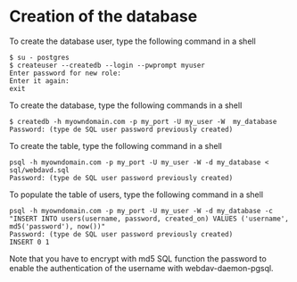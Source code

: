 # Creation of the database
To create the database user, type the following command in a shell

```
$ su - postgres
$ createuser --createdb --login --pwprompt myuser
Enter password for new role:
Enter it again:
exit
```

To create the database, type the following commands in a shell

```
$ createdb -h myowndomain.com -p my_port -U my_user -W  my_database
Password: (type de SQL user password previously created)
```

To create the table, type the following command in a shell

```
psql -h myowndomain.com -p my_port -U my_user -W -d my_database < sql/webdavd.sql
Password: (type de SQL user password previously created)

```

To populate the table of users, type the following command in a shell

```
psql -h myowndomain.com -p my_port -U my_user -W -d my_database -c "INSERT INTO users(username, password, created_on) VALUES ('username', md5('password'), now())"
Password: (type de SQL user password previously created)
INSERT 0 1
```

Note that you have to encrypt with md5 SQL function the password to enable the authentication of the username with webdav-daemon-pgsql.


